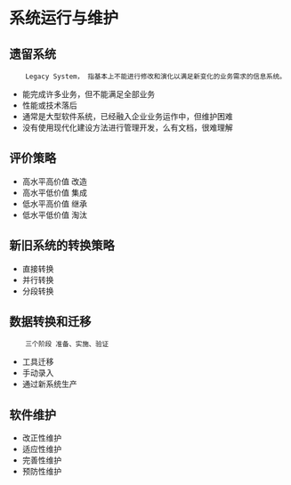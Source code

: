 # 系统运行与维护

## 遗留系统

        Legacy System， 指基本上不能进行修改和演化以满足新变化的业务需求的信息系统。

- 能完成许多业务，但不能满足全部业务
- 性能或技术落后
- 通常是大型软件系统，已经融入企业业务运作中，但维护困难
- 没有使用现代化建设方法进行管理开发，么有文档，很难理解

## 评价策略

- 高水平高价值 改造
- 高水平低价值 集成
- 低水平高价值 继承
- 低水平低价值 淘汰

## 新旧系统的转换策略

- 直接转换
- 并行转换
- 分段转换

## 数据转换和迁移

        三个阶段 准备、实施、验证

- 工具迁移
- 手动录入
- 通过新系统生产

## 软件维护

- 改正性维护
- 适应性维护
- 完善性维护
- 预防性维护